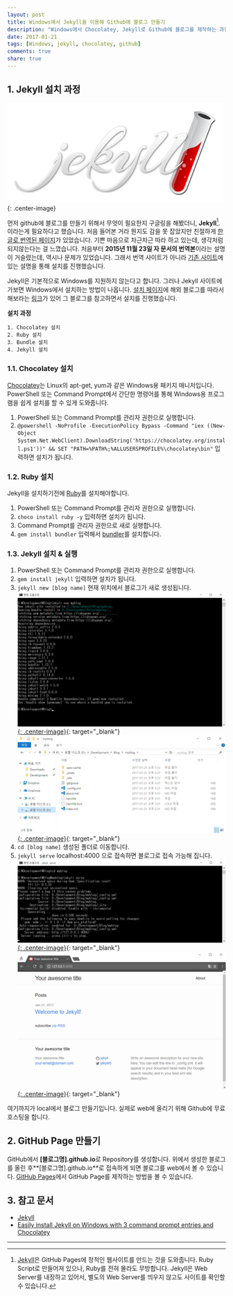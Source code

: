 ```yaml
---
layout: post
title: Windows에서 Jekyll을 이용해 Github에 블로그 만들기
description: "Windows에서 Chocolatey, Jekyll로 Github에 블로그를 제작하는 과정 기술"
date: 2017-01-21
tags: [Windows, jekyll, chocolatey, github]
comments: true
share: true
---
```


## 1. Jekyll 설치 과정
![Jekyll](/images/20170121/jekyll_logo.png){: .center-image}

 먼저 github에 블로그를 만들기 위해서 무엇이 필요한지 구글링을 해봤더니, **Jekyll**[^Jekyll].  이라는게 필요하다고 했습니다. 처음 들어본 거라 뭔지도 감을 못 잡았지만 친절하게 [한글로 번역된 페이지](https://jekyllrb-ko.github.io/)가 있었습니다. 기쁜 마음으로 차근차근 따라 하고 있는데, 생각처럼 되지않는다는 걸 느꼈습니다. 처음부터 **2015년 11월 23일 자 문서의 번역본**이라는 설명이 거슬렸는데, 역시나 문제가 있었습니다. 그래서 번역 사이트가 아니라 [기존 사이트](https://jekyllrb.com/)에 있는 설명을 통해 설치를 진행했습니다.

Jekyll은 기본적으로 Windows를 지원하지 않는다고 합니다. 그러나 Jekyll 사이트에 가보면 Windows에서 설치하는 방법이 나옵니다. [설치 페이지](https://jekyllrb.com/docs/windows/#installation)에 해외 블로그를 따라서 해보라는 [링크](https://davidburela.wordpress.com/2015/11/28/easily-install-jekyll-on-windows-with-3-command-prompt-entries-and-chocolatey/)가 있어 그 블로그를 참고하면서 설치를 진행했습니다.

**설치 과정** 

```
1. Chocolatey 설치  
2. Ruby 설치  
3. Bundle 설치  
4. Jekyll 설치
```

### 1.1. Chocolatey 설치

[Chocolatey](https://chocolatey.org/)는 Linux의 apt-get, yum과 같은 Windows용 패키지 매니저입니다. PowerShell 또는 Command Prompt에서 간단한 명령어를 통해 Windows용 프로그램을 쉽게 설치를 할 수 있게 도와줍니다.

1. PowerShell 또는 Command Prompt를 관리자 권한으로 실행합니다.  
2. ```@powershell -NoProfile -ExecutionPolicy Bypass -Command "iex ((New-Object System.Net.WebClient).DownloadString('https://chocolatey.org/install.ps1'))" && SET "PATH=%PATH%;%ALLUSERSPROFILE%\chocolatey\bin"``` 입력하면 설치가 됩니다.

### 1.2. Ruby 설치

Jekyll을 설치하기전에 [Ruby](https://www.ruby-lang.org/ko/)를 설치해야합니다. 

1. PowerShell 또는 Command Prompt를 관리자 권한으로 실행합니다.  
2. ```choco install ruby -y``` 입력하면 설치가 됩니다.  
3. Command Prompt를 관리자 권한으로 새로 실행합니다.  
4. ```gem install bundler``` 입력해서 [bundler](http://ruby-korea.github.io/bundler-site/)를 설치합니다.

### 1.3. Jekyll 설치 & 실행 

1. PowerShell 또는 Command Prompt를 관리자 권한으로 실행합니다.  
2. ```gem install jekyll``` 입력하면 설치가 됩니다.  
3. ```jekyll new [blog name]``` 현재 위치에서 블로그가 새로 생성됩니다. [![cmd](/images/20170121/new_blog.png){: .center-image}](/images/20170121/new_blog.png){: target="_blank"}[![blog](/images/20170121/blog_folder.png){: .center-image}](/images/20170121/blog_folder.png){: target="_blank"}
4. ```cd [blog name]``` 생성된 폴더로 이동합니다.  
5. ```jekyll serve``` localhost:4000 으로 접속하면 블로그로 접속 가능해 집니다.[![serve](/images/20170121/serve.png){: .center-image}](/images/20170121/serve.png){: target="_blank"}[![local blog](/images/20170121/local_blog.png){: .center-image}](/images/20170121/local_blog.png){: target="_blank"}

여기까지가 local에서 블로그 만들기입니다. 실제로 web에 올리기 위해 Github에 무료 호스팅을 합니다.

## 2. GitHub Page 만들기
GitHub에서 **[블로그명].github.io**로 Repository를 생성합니다. 위에서 생성한 블로그를 올린 후**[블로그명].github.io**로 접속하게 되면 블로그를 web에서 볼 수 있습니다. [GitHub Pages](https://pages.github.com/)에서 GitHub Page를 제작하는 방법을 볼 수 있습니다.

## 3. 참고 문서
- [Jekyll](https://jekyllrb.com/)
- [Easily install Jekyll on Windows with 3 command prompt entries and Chocolatey](https://davidburela.wordpress.com/2015/11/28/easily-install-jekyll-on-windows-with-3-command-prompt-entries-and-chocolatey/)

--- 
 [^Jekyll]: [Jekyll](https://jekyllrb.com/)은 GitHub Pages에 정적인 웹사이트를 만드는 것을 도와줍니다. Ruby Script로 만들어져 있으나, Ruby를 전혀 몰라도 무방합니다. Jekyll은 Web Server를 내장하고 있어서, 별도의 Web Server를 띄우지 않고도 사이트를 확인할 수 있습니다. 
